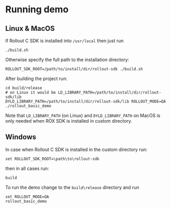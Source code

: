 # Running demo

## Linux & MacOS

If Rollout C SDK is installed into `/usr/local` then just run

```
./build.sh
```

Otherwise specify the full path to the installation directory:

```
ROLLOUT_SDK_ROOT=/path/to/install/dir/rollout-sdk ./build.sh
```

After building the project run:

```
cd build/release
# on Linux it would be LD_LIBRARY_PATH=/path/to/install/dir/rollout-sdk/lib
DYLD_LIBRARY_PATH=/path/to/install/dir/rollout-sdk/lib ROLLOUT_MODE=QA ./rollout_basic_demo
```

Note that `LD_LIBRARY_PATH` (on Linux) and `DYLD_LIBRARY_PATH` on MacOS is only needed when 
ROX SDK is installed in custom directory.

## Windows

In case when Rollout C SDK is installed in the custom directory run:

```
set ROLLOUT_SDK_ROOT=\path\to\rollout-sdk
```

then in all cases run:

```
build
```

To run the demo change to the `build\release` directory and run 

```
set ROLLOUT_MODE=QA
rollout_basic_demo
```